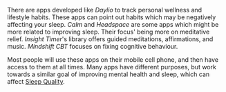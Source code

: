 There are apps developed like *Daylio* to track personal wellness and lifestyle habits.  These apps can point out habits which may be negatively affecting your sleep.   *Calm* and *Headspace* are some apps which might be more related to improving sleep.  Their focus' being more on meditative relief. *Insight* *Timer*'s library offers guided meditations, affirmations, and music.  *Mindshift CBT* focuses on fixing cognitive behaviour.

Most people will use these apps on their mobile cell phone, and then have access to them at all times.  Many apps have different purposes, but work towards a similar goal of improving mental health and sleep, which can affect [Sleep Quality](<Measures of Sleep Quality>).  

